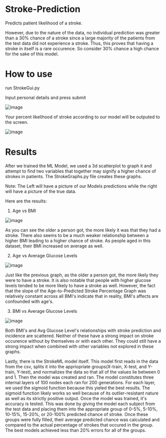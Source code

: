 # Stroke-Prediction
Predicts patient likelihood of a stroke.

However, due to the nature of the data, no individual prediction was greater than a 30% chance of a stroke since a large majority of the patients from the test data did not experience a stroke. Thus, this proves that having a stroke in itself is a rare occurence. So consider 30% chance a high chance for the sake of this model. 

# How to use

run StrokeGui.py

Input personal details and press submit

![image](https://user-images.githubusercontent.com/67489054/219912858-49ba4c5f-ba1e-4833-90da-88137ab21c65.png)


Your percent likelihood of stroke according to our model will be outputed to the screen. 

![image](https://user-images.githubusercontent.com/67489054/219913279-e3939a7b-4bed-4d7d-8773-f81dcb080458.png)

# Results

After we trained the ML Model, we used a 3d scatterplot to graph it and attempt to find two variables that together may signify a higher chance of strokes in patients.
The StrokeGraphs.py file creates these graphs.

Note: The Left will have a picture of our Models predictions while the right will have a picture of the true data.


Here are the results: 

1) Age vs BMI 

![image](https://user-images.githubusercontent.com/67489054/219918285-22e0611a-1f1c-44fa-917b-7fd01a387ab3.png)

As you can see the older a person got, the more likely it was that they had a stroke.
There also seems to be a much weaker relationship between a higher BMI leading to a higher chance of stroke.
As people aged in this dataset, their BMI increased on average as well.


2) Age vs Average Glucose Levels

![image](https://user-images.githubusercontent.com/67489054/219918337-46d89cbb-d537-46c3-b3a1-45d1bb5a65a2.png)

Just like the previous graph, as the older a person got, the more likely they were to have a stroke.
It is also notable that people with higher glucose levels tended to be more likely to have a stroke as well. 
However, the fact that the slope of the Age-to-Predicted Stroke Percentage Graph was relatively constant across all BMI's indicate that in reality, BMI's affects are confounded with age's. 


3) BMI vs Average Glucose Levels 

![image](https://user-images.githubusercontent.com/67489054/219918359-cccdc647-cb1d-4692-91d7-6cd6b893d5fe.png)

Both BMI's and Avg Glucose Level's relationships with stroke prediction and incidence are scattered.
Neither of these have a strong impact on stroke occurence without by themselves or with each other.
They could still have a strong impact when combined with other variables not explored in these graphs.

Lastly, there is the StrokeML model itself. This model first reads in the data from the csv, splits it into the appriopriate groups(X-train, X-test, and Y-train, Y-test), and normalizes the data so that all of the values lie between 0 and 1. Then the model was created and ran. The model constitutes three internal layers of 100 nodes each ran for 200 generations. For each layer, we used the sigmoid function because this yieled the best results. The sigmoid function likely works so well because of its outlier-resistant nature as well as its strictly positive output. Once the model was trained, it's accuracy is tested. This was done by giving the model each subject from the test data and placing them into the appropriate group of 0-5%, 5-10%, 10-15%, 15-20%, or 20-100% predicted chance of stroke. Once these groups were fully filled, their average predicted chance was calculated and compared to the actual percentage of strokes that occured in the group. The best models achieved less than 20% errors for all of the groups. 
